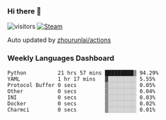 ### Hi there 👋

![visitors](https://visitor-badge.glitch.me/badge?page_id=zhourunlai)
[![Steam](https://img.shields.io/badge/dynamic/json?label=Steam&query=%24.data.totalSubs&url=https%3A%2F%2Fapi.spencerwoo.com%2Fsubstats%2F%3Fsource%3DsteamGames%26queryKey%3D76561198285156854&suffix=%20Games&logo=steam&labelColor=134375&color=0b1a37&longCache=true)](http://steamcommunity.com/profiles/76561198285156854)

Auto updated by <a href="https://github.com/zhourunlai/zhourunlai/actions" target="_blank">zhourunlai/actions</a>

### Weekly Languages Dashboard

<!--PART:wakatime-->
```text
Python          21 hrs 57 mins █████████▒ 94.29%
YAML            1 hr 17 mins   ▓░░░░░░░░░ 5.55%
Protocol Buffer 0 secs         ▒░░░░░░░░░ 0.05%
Other           0 secs         ▒░░░░░░░░░ 0.04%
INI             0 secs         ▒░░░░░░░░░ 0.03%
Docker          0 secs         ▒░░░░░░░░░ 0.02%
Charmci         0 secs         ▒░░░░░░░░░ 0.01%
```
<!--PART:wakatime-->
